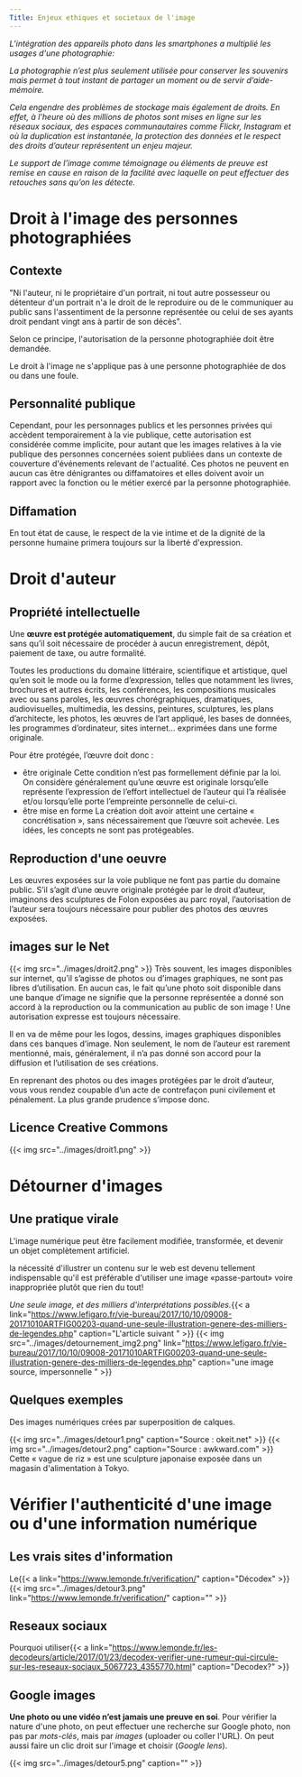 ```yaml
---
Title: Enjeux ethiques et societaux de l'image
---
```


*L’intégration des appareils photo dans les smartphones a multiplié les usages d'une photographie:*

*La photographie n’est plus seulement utilisée pour conserver les souvenirs mais permet à tout instant de partager un moment ou de servir d’aide-mémoire.*

*Cela engendre des problèmes de stockage mais également de droits. En effet, à l’heure où des millions de photos sont mises en ligne sur les réseaux sociaux, des espaces communautaires comme Flickr, Instagram et où la duplication est instantanée, la protection des données et le respect des droits d’auteur représentent un enjeu majeur.*

*Le support de l’image comme témoignage ou éléments de preuve est remise en cause en raison de la facilité avec laquelle on peut effectuer des retouches sans qu’on les détecte.*


# Droit à l'image des personnes photographiées
## Contexte
"Ni l'auteur, ni le propriétaire d'un portrait, ni tout autre possesseur ou détenteur d'un portrait n'a le droit de le reproduire ou de le communiquer au public sans l'assentiment de la personne représentée ou celui de ses ayants droit pendant vingt ans à partir de son décès".

Selon ce principe, l'autorisation de la personne photographiée doit être demandée.  

Le droit à l'image ne s'applique pas à une personne photographiée de dos ou dans une foule.

## Personnalité publique
Cependant, pour les personnages publics et les personnes privées qui accèdent temporairement à la vie publique, cette autorisation est considérée comme implicite, pour autant que les images relatives à la vie publique des personnes concernées soient publiées dans un contexte de couverture d'événements relevant de l'actualité. Ces photos ne peuvent en aucun cas être dénigrantes ou diffamatoires et elles doivent avoir un rapport avec la fonction ou le métier exercé par la personne photographiée.

## Diffamation
En tout état de cause, le respect de la vie intime et de la dignité de la personne humaine primera toujours sur la liberté d'expression.

# Droit d'auteur
## Propriété intellectuelle
Une **œuvre est protégée automatiquement**, du simple fait de sa création et sans qu’il soit nécessaire de procéder à aucun enregistrement, dépôt, paiement de taxe, ou autre formalité.

Toutes les productions du domaine littéraire, scientifique et artistique, quel qu’en soit le mode ou la forme d’expression, telles que notamment les livres, brochures et autres écrits, les conférences, les compositions musicales avec ou sans paroles, les œuvres chorégraphiques, dramatiques, audiovisuelles, multimedia, les dessins, peintures, sculptures, les plans d’architecte, les photos, les œuvres de l’art appliqué, les bases de données, les programmes d’ordinateur, sites internet... exprimées dans une forme originale.

Pour être protégée, l’œuvre doit donc : 

* être originale
Cette condition n’est pas formellement définie par la loi. On considère généralement qu’une œuvre est originale lorsqu’elle représente l’expression de l’effort intellectuel de l’auteur qui l’a réalisée et/ou lorsqu’elle porte l’empreinte personnelle de celui-ci.
* être mise en forme
La création doit avoir atteint une certaine « concrétisation », sans nécessairement que l’œuvre soit achevée. Les idées, les concepts ne sont pas protégeables.

## Reproduction d'une oeuvre
Les œuvres exposées sur la voie publique ne font pas partie du domaine public. S’il s’agit d’une œuvre originale protégée par le droit d’auteur, imaginons des sculptures de Folon exposées au parc royal, l’autorisation de l’auteur sera toujours nécessaire pour publier des photos des œuvres exposées.

## images sur le Net

{{< img src="../images/droit2.png" >}}
Très souvent, les images disponibles sur internet, qu’il s’agisse de photos ou d’images graphiques, ne sont pas libres d’utilisation.
En aucun cas, le fait qu’une photo soit disponible dans une banque d’image ne signifie que la personne représentée a donné son accord à la reproduction ou la communication au public de son image ! Une autorisation expresse est toujours nécessaire.

Il en va de même pour les logos, dessins, images graphiques disponibles dans ces banques d’image. Non seulement, le nom de l’auteur est rarement mentionné, mais, généralement, il n’a pas donné son accord pour la diffusion et l’utilisation de ses créations.

En reprenant des photos ou des images protégées par le droit d’auteur, vous vous rendez coupable d’un acte de contrefaçon puni civilement et pénalement. La plus grande prudence s’impose donc.

## Licence Creative Commons

{{< img src="../images/droit1.png" >}}

# Détourner d'images
## Une pratique virale
L'image numérique peut être facilement modifiée, transformée, et devenir un objet complètement artificiel.

la nécessité d'illustrer un contenu sur le web est devenu tellement indispensable qu'il est préférable d'utiliser une image «passe-partout» voire inappropriée plutôt que rien du tout! 

*Une seule image, et des milliers d'interprétations possibles.*{{< a link="https://www.lefigaro.fr/vie-bureau/2017/10/10/09008-20171010ARTFIG00203-quand-une-seule-illustration-genere-des-milliers-de-legendes.php" caption="L'article suivant " >}}
{{< img src="../images/detournement_img2.png" link="https://www.lefigaro.fr/vie-bureau/2017/10/10/09008-20171010ARTFIG00203-quand-une-seule-illustration-genere-des-milliers-de-legendes.php" caption="une image source, impersonnelle " >}}
## Quelques exemples
Des images numériques crées par superposition de calques.

{{< img src="../images/detour1.png" caption="Source : okeit.net" >}}
{{< img src="../images/detour2.png" caption="Source : awkward.com" >}}
Cette « vague de riz » est une sculpture japonaise exposée dans un magasin d'alimentation à Tokyo.

# Vérifier l'authenticité d'une image ou d'une information numérique
## Les vrais sites d'information
Le{{< a link="https://www.lemonde.fr/verification/" caption="Décodex" >}}
{{< img src="../images/detour3.png" link="https://www.lemonde.fr/verification/" caption="" >}}
## Reseaux sociaux
 Pourquoi utiliser{{< a link="https://www.lemonde.fr/les-decodeurs/article/2017/01/23/decodex-verifier-une-rumeur-qui-circule-sur-les-reseaux-sociaux_5067723_4355770.html" caption="Decodex?" >}}
## Google images
**Une photo ou une vidéo n’est jamais une preuve en soi**. Pour vérifier la nature d'une photo, on peut effectuer une recherche sur Google photo, non pas par *mots-clés*, mais par *images* (uploader ou coller l'URL). On peut aussi faire un clic droit sur l'image et choisir (*Google lens*).

{{< img src="../images/detour5.png" caption="" >}}